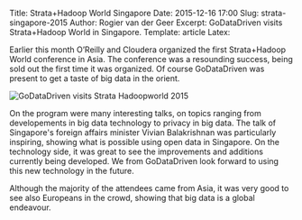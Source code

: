Title: Strata+Hadoop World Singapore
Date: 2015-12-16 17:00
Slug: strata-singapore-2015
Author: Rogier van der Geer
Excerpt: GoDataDriven visits Strata+Hadoop World in Singapore.
Template: article
Latex:

<span class="lead">Earlier this month O’Reilly and Cloudera organized the first Strata+Hadoop World conference in Asia. The conference was a resounding success, being sold out the first time it was organized. Of course GoDataDriven was present to get a taste of big data in the orient.</span>

![GoDataDriven visits Strata Hadoopworld 2015](/static/images/strata-hadoopworld-singapore/strata-hadoopworld-singapore-2015.png)

On the program were many interesting talks, on topics ranging from developements in big data technology to privacy in big data. The talk of Singapore's foreign affairs minister Vivian Balakrishnan was particularly inspiring, showing what is possible using open data in Singapore.
On the technology side, it was great to see the improvements and additions currently being developed. We from GoDataDriven look forward to using this new technology in the future.

Although the majority of the attendees came from Asia, it was very good to see also Europeans in the crowd, showing that big data is a global endeavour.
